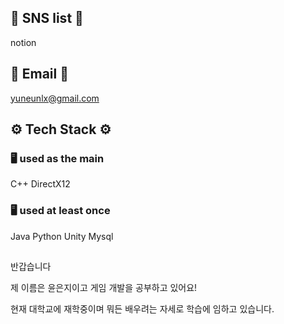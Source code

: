 ## 📌 SNS list 📌
notion
##


## 📌 Email 📌
yuneunlx@gmail.com
##


## ⚙️ Tech Stack ⚙️
### 🖥️ used as the main
C++ DirectX12 

### 🖥️ used at least once
Java Python Unity Mysql


##
반갑습니다

제 이름은 윤은지이고 게임 개발을 공부하고 있어요!

현재 대학교에 재학중이며 뭐든 배우려는 자세로 학습에 임하고 있습니다.



